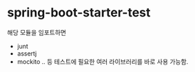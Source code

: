 # spring-boot-starter-test
해당 모듈을 임포트하면
- junt
- assertj
- mockito
.. 등 테스트에 필요한 여러 라이브러리를 바로 사용 가능함.
